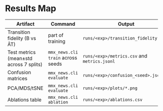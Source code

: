 # Results Map

| Artifact | Command | Output |
|---|---|---|
| Transition fidelity (B vs ÂT) | part of training | `runs/<exp>/transition_fidelity.json` |
| Test metrics (mean±std across 7 splits) | `mmx_news.cli train` across seeds | `runs/<exp>/metrics.csv` and `metrics.jsonl` |
| Confusion matrices | `mmx_news.cli evaluate` | `runs/<exp>/confusion_<seed>.json` |
| PCA/MDS/tSNE | `mmx_news.cli evaluate` | `runs/<exp>/plots/*.png` |
| Ablations table | `mmx_news.cli ablation` | `runs/<exp>/ablations.csv` |
